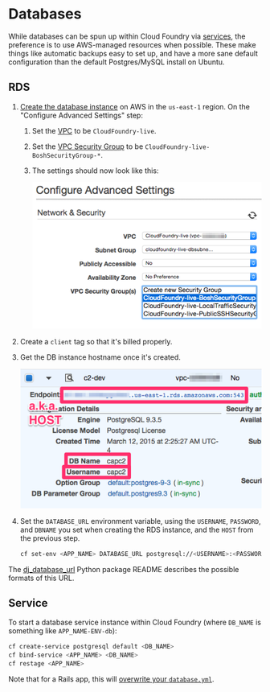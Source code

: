 # Databases

While databases can be spun up within Cloud Foundry via [services](http://docs.cloudfoundry.org/devguide/services/), the preference is to use AWS-managed resources when possible. These make things like automatic backups easy to set up, and have a more sane default configuration than the default Postgres/MySQL install on Ubuntu.

## RDS

1. [Create the database instance](https://console.aws.amazon.com/rds/home?region=us-east-1#launch-dbinstance:ct=dashboard:) on AWS in the `us-east-1` region. On the "Configure Advanced Settings" step:
    1. Set the [VPC](http://aws.amazon.com/vpc/) to be `CloudFoundry-live`.
    1. Set the [VPC Security Group](http://docs.aws.amazon.com/AmazonVPC/latest/UserGuide/VPC_SecurityGroups.html) to be `CloudFoundry-live-BoshSecurityGroup-*`.
    1. The settings should now look like this:

        ![RDS settings](../images/rds-settings.png)

1. Create a `client` tag so that it's billed properly.
1. Get the DB instance hostname once it's created.

    ![RDS instance](../images/rds-instance.png)

1. Set the `DATABASE_URL` environment variable, using the `USERNAME`, `PASSWORD`, and `DBNAME` you set when creating the RDS instance, and the `HOST` from the previous step.

    ```bash
    cf set-env <APP_NAME> DATABASE_URL postgresql://<USERNAME>:<PASSWORD>@<HOST>:5432/<DBNAME>
    ```

The [dj_database_url](https://github.com/kennethreitz/dj-database-url#url-schema) Python package README describes the possible formats of this URL.

## Service

To start a database service instance within Cloud Foundry (where `DB_NAME` is something like `APP_NAME-ENV-db`):

```bash
cf create-service postgresql default <DB_NAME>
cf bind-service <APP_NAME> <DB_NAME>
cf restage <APP_NAME>
```

Note that for a Rails app, this will [overwrite your `database.yml`](http://docs.cloudfoundry.org/buildpacks/ruby/ruby-service-bindings.html#rails-applications-have-autoconfigured-database-yml).
